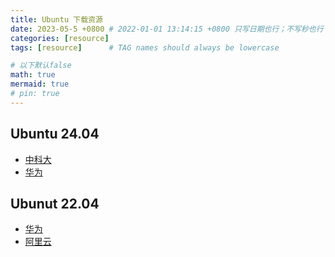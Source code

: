 ```yaml
---
title: Ubuntu 下载资源
date: 2023-05-5 +0800 # 2022-01-01 13:14:15 +0800 只写日期也行；不写秒也行；这样也行 2022-03-09T00:55:42+08:00
categories: [resource]
tags: [resource]      # TAG names should always be lowercase

# 以下默认false
math: true
mermaid: true
# pin: true
---
```


## Ubuntu 24.04 ##

* [中科大](https://mirrors.ustc.edu.cn/ubuntu-releases/24.04/)
* [华为](https://mirrors.huaweicloud.com/ubuntu-releases/24.04/)

## Ubunut 22.04 ##

* [华为](https://mirrors.huaweicloud.com/ubuntu-releases/22.04/)
* [阿里云](http://mirrors.aliyun.com/ubuntu-releases/22.04/)

